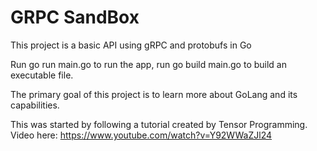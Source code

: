 # GRPC SandBox

This project is a basic API using gRPC and protobufs in Go

Run go run main.go to run the app, run go build main.go to build an executable file.

The primary goal of this project is to learn more about GoLang and its capabilities. 

This was started by following a tutorial created by Tensor Programming.  Video here: https://www.youtube.com/watch?v=Y92WWaZJl24
